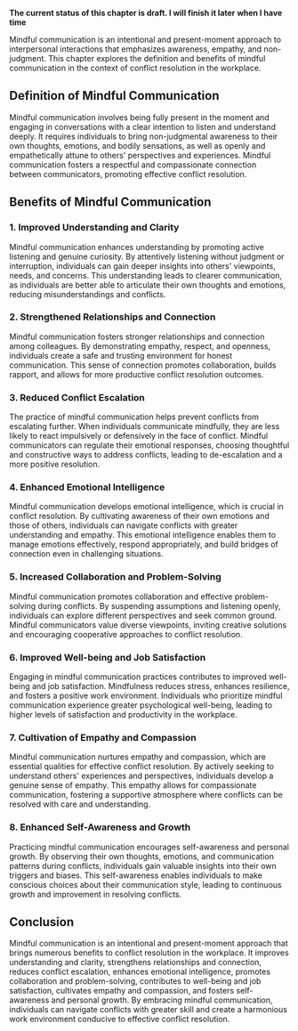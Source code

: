 **The current status of this chapter is draft. I will finish it later when I have time**

Mindful communication is an intentional and present-moment approach to interpersonal interactions that emphasizes awareness, empathy, and non-judgment. This chapter explores the definition and benefits of mindful communication in the context of conflict resolution in the workplace.

Definition of Mindful Communication
-----------------------------------

Mindful communication involves being fully present in the moment and engaging in conversations with a clear intention to listen and understand deeply. It requires individuals to bring non-judgmental awareness to their own thoughts, emotions, and bodily sensations, as well as openly and empathetically attune to others' perspectives and experiences. Mindful communication fosters a respectful and compassionate connection between communicators, promoting effective conflict resolution.

Benefits of Mindful Communication
---------------------------------

### 1. Improved Understanding and Clarity

Mindful communication enhances understanding by promoting active listening and genuine curiosity. By attentively listening without judgment or interruption, individuals can gain deeper insights into others' viewpoints, needs, and concerns. This understanding leads to clearer communication, as individuals are better able to articulate their own thoughts and emotions, reducing misunderstandings and conflicts.

### 2. Strengthened Relationships and Connection

Mindful communication fosters stronger relationships and connection among colleagues. By demonstrating empathy, respect, and openness, individuals create a safe and trusting environment for honest communication. This sense of connection promotes collaboration, builds rapport, and allows for more productive conflict resolution outcomes.

### 3. Reduced Conflict Escalation

The practice of mindful communication helps prevent conflicts from escalating further. When individuals communicate mindfully, they are less likely to react impulsively or defensively in the face of conflict. Mindful communicators can regulate their emotional responses, choosing thoughtful and constructive ways to address conflicts, leading to de-escalation and a more positive resolution.

### 4. Enhanced Emotional Intelligence

Mindful communication develops emotional intelligence, which is crucial in conflict resolution. By cultivating awareness of their own emotions and those of others, individuals can navigate conflicts with greater understanding and empathy. This emotional intelligence enables them to manage emotions effectively, respond appropriately, and build bridges of connection even in challenging situations.

### 5. Increased Collaboration and Problem-Solving

Mindful communication promotes collaboration and effective problem-solving during conflicts. By suspending assumptions and listening openly, individuals can explore different perspectives and seek common ground. Mindful communicators value diverse viewpoints, inviting creative solutions and encouraging cooperative approaches to conflict resolution.

### 6. Improved Well-being and Job Satisfaction

Engaging in mindful communication practices contributes to improved well-being and job satisfaction. Mindfulness reduces stress, enhances resilience, and fosters a positive work environment. Individuals who prioritize mindful communication experience greater psychological well-being, leading to higher levels of satisfaction and productivity in the workplace.

### 7. Cultivation of Empathy and Compassion

Mindful communication nurtures empathy and compassion, which are essential qualities for effective conflict resolution. By actively seeking to understand others' experiences and perspectives, individuals develop a genuine sense of empathy. This empathy allows for compassionate communication, fostering a supportive atmosphere where conflicts can be resolved with care and understanding.

### 8. Enhanced Self-Awareness and Growth

Practicing mindful communication encourages self-awareness and personal growth. By observing their own thoughts, emotions, and communication patterns during conflicts, individuals gain valuable insights into their own triggers and biases. This self-awareness enables individuals to make conscious choices about their communication style, leading to continuous growth and improvement in resolving conflicts.

Conclusion
----------

Mindful communication is an intentional and present-moment approach that brings numerous benefits to conflict resolution in the workplace. It improves understanding and clarity, strengthens relationships and connection, reduces conflict escalation, enhances emotional intelligence, promotes collaboration and problem-solving, contributes to well-being and job satisfaction, cultivates empathy and compassion, and fosters self-awareness and personal growth. By embracing mindful communication, individuals can navigate conflicts with greater skill and create a harmonious work environment conducive to effective conflict resolution.
